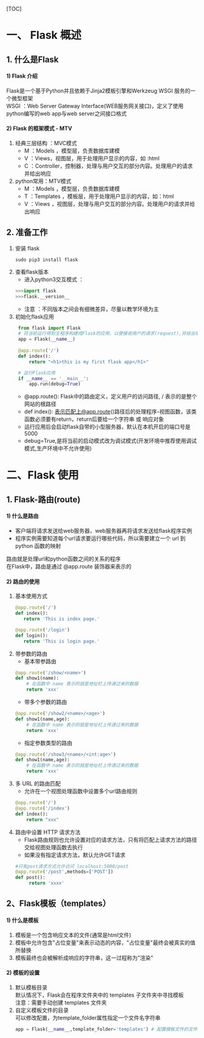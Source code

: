 [TOC]
# 一、 Flask 概述
 ## 1. 什么是Flask
#### 1) Flask 介绍
Flask是一个基于Python并且依赖于Jinja2模板引擎和Werkzeug WSGI 服务的一个微型框架  
WSGI ：Web Server Gateway Interface(WEB服务网关接口)，定义了使用python编写的web app与web server之间接口格式
#### 2) Flask 的框架模式 - MTV
1. 经典三层结构 ：MVC模式
      + M ：Models ，模型层，负责数据库建模
      + V ：Views，视图层，用于处理用户显示的内容，如 :html
      + C ：Controller，控制器，处理与用户交互的部分内容。处理用户的请求并给出响应
2. python常用：MTV模式
      + M ：Models ，模型层，负责数据库建模
      + T ：Templates ，模板层，用于处理用户显示的内容，如：html
      + V ：Views ，视图层，处理与用户交互的部分内容。处理用户的请求并给出响应
         
## 2. 准备工作
1. 安装 flask
      ```shell
      sudo pip3 install flask
      ```
2. 查看flask版本
      + 进入python3交互模式 ：
      ```python 
      >>>import flask
      >>>flask.__version__
      ```
      + 注意 ：不同版本之间会有细微差异，尽量以教学环境为主
3. 初始化flask应用
     ```python 
      from flask import Flask
      # 将当前运行得到主程序构建成Flask的应用，以便接收用户的请求(request),并给出响应(response)
      app = Flask(__name__)
      
      @app.route('/')
      def index():
          return "<h1>this is my first flask app</h1>"
   
      # 运行Flask应用
      if __name__ == '__main__':
          app.run(debug=True)
    ```
    + @app.route(): Flask中的路由定义，定义用户的访问路径, / 表示的是整个网站的根路径
    + def index(): 表示匹配上@app.route()路径后的处理程序-视图函数，该类函数必须要有return，return后要给一个字符串 或 响应对象
    + 运行应用后会启动flask自带的小型服务器，默认在本机开启的端口号是5000
    + debug=True,是将当前的启动模式改为调试模式(开发环境中推荐使用调试模式,生产环境中不允许使用)
    

# 二、Flask 使用 
## 1. Flask-路由(route)
#### 1)  什么是路由
+ 客户端将请求发送给web服务器，web服务器再将请求发送给flask程序实例
+ 程序实例需要知道每个url请求要运行哪些代码，所以需要建立一个 url 到 python 函数的映射  

路由就是处理url和python函数之间的关系的程序  
在Flask中，路由是通过 @app.route 装饰器来表示的 
#### 2)  路由的使用
1. 基本使用方式
    ```python
   @app.route('/')
   def index():
       return 'This is index page.'
    
   @app.route('/login')
   def login():
       return 'This is login page.'
    ```
2. 带参数的路由
   + 基本带参路由
   ```python
   @app.route('/show/<name>')
   def show1(name):
       # 在函数中 name 表示的就是地址栏上传递过来的数据
       return 'xxx'
   ```
   + 带多个参数的路由
   ```python
   @app.route('/show2/<name>/<age>')
   def show1(name,age):
       # 在函数中 name 表示的就是地址栏上传递过来的数据
       return 'xxx'
   ```
   + 指定参数类型的路由
   ```python
   @app.route('/show3/<name>/<int:age>')
   def show1(name,age):
       # 在函数中 name 表示的就是地址栏上传递过来的数据
       return 'xxx'
   ```
3. 多 URL 的路由匹配  
   + 允许在一个视图处理函数中设置多个url路由规则
   ```python
   @app.route('/')
   @app.route('/index')
   def index():
       return "xxx"
   ```
4. 路由中设置 HTTP 请求方法
   + Flask路由规则也允许设置对应的请求方法，只有将匹配上请求方法的路径交给视图处理函数去执行
   + 如果没有指定请求方法，默认允许GET请求
   ```python
   #只有post请求方式允许访问 localhost:5000/post
   @app.route('/post',methods=['POST'])
   def post():
	    return 'xxxx'
   ```    

 
## 2、Flask模板（templates） 
#### 1)  什么是模板
1. 模板是一个包含响应文本的文件(通常是html文件)
2. 模板中允许包含"占位变量"来表示动态的内容，"占位变量"最终会被真实的值所替换  
3. 模板最终也会被解析成响应的字符串，这一过程称为"渲染"
#### 2)  模板的设置
1. 默认模板目录  
默认情况下，Flask会在程序文件夹中的 templates 子文件夹中寻找模板  
注意：需要手动创建 templates 文件夹
2. 自定义模板文件的目录  
   可以修改配置，为template_folder属性指定一个文件名字符串
    ```python
   app = Flask(__name__,template_folder='templates') # 配置模板文件的文件夹
    ```
    







